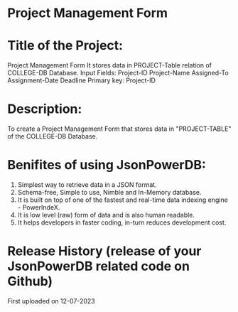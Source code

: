 # Project Management Form

# Title of the Project:

Project Management Form
It stores data in PROJECT-Table relation of COLLEGE-DB Database.
Input Fields: Project-ID
              Project-Name
              Assigned-To 
              Assignment-Date
              Deadline 
Primary key: Project-ID

# Description:

To create a Project Management Form that stores data in "PROJECT-TABLE" of the COLLEGE-DB Database.

# Benifites of using JsonPowerDB:

1. Simplest way to retrieve data in a JSON format.
2. Schema-free, Simple to use, Nimble and In-Memory database.
3. It is built on top of one of the fastest and real-time data indexing engine - PowerIndeX.
4. It is low level (raw) form of data and is also human readable.
5. It helps developers in faster coding, in-turn reduces development cost.

# Release History (release of your JsonPowerDB related code on Github)

First uploaded on 12-07-2023
